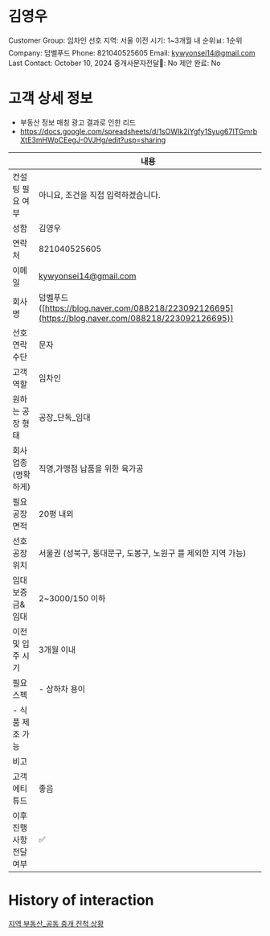 # 김영우

Customer Group: 임차인
선호 지역: 서울
이전 시기: 1~3개월 내
순위📊: 1순위
Company: 덤벨푸드
Phone: 821040525605
Email: kywyonsei14@gmail.com
Last Contact: October 10, 2024
중개사문자전달📩: No
제안 완료: No

# 고객 상세 정보

- 부동산 정보 매칭 광고 결과로 인한 리드
- https://docs.google.com/spreadsheets/d/1sOWIk2iYgfy1Syug67ITGmrbXtE3mHWpCEegJ-0VJHg/edit?usp=sharing

|  | 내용 |
| --- | --- |
| 컨설팅 필요 여부 | 아니요, 조건을 직접 입력하겠습니다. |
| 성함 | 김영우 |
| 연락처 | 821040525605 |
| 이메일 | [kywyonsei14@gmail.com](mailto:kywyonsei14@gmail.com) |
| 회사명 | 덤벨푸드 ([https://blog.naver.com/088218/223092126695](https://blog.naver.com/088218/223092126695)) |
| 선호 연락 수단 | 문자 |
| 고객 역할 | 임차인 |
| 원하는 공장 형태 | 공장_단독_임대 |
| 회사 업종(명확하게) | 직영,가맹점 납품을 위한 육가공 |
| 필요 공장 면적 | 20평 내외 |
| 선호 공장 위치 | 서울권 (성북구, 동대문구, 도봉구, 노원구 를 제외한 지역 가능) |
| 임대 보증금&임대 | 2~3000/150 이하 |
| 이전 및 입주 시기 | 3개월 이내 |
| 필요 스펙 | - 상하차 용이
- 식품 제조 가능 |
| 비고 |  |
| 고객 에티튜드 | 좋음 |
| 이후 진행 사항 전달 여부 | ✅ |

# History of interaction

[지역 부동산_공동 중개 진척 상황 ](%E1%84%8C%E1%85%B5%E1%84%8B%E1%85%A7%E1%86%A8%20%E1%84%87%E1%85%AE%E1%84%83%E1%85%A9%E1%86%BC%E1%84%89%E1%85%A1%E1%86%AB_%E1%84%80%E1%85%A9%E1%86%BC%E1%84%83%E1%85%A9%E1%86%BC%20%E1%84%8C%E1%85%AE%E1%86%BC%E1%84%80%E1%85%A2%20%E1%84%8C%E1%85%B5%E1%86%AB%E1%84%8E%E1%85%A5%E1%86%A8%20%E1%84%89%E1%85%A1%E1%86%BC%E1%84%92%E1%85%AA%E1%86%BC%2012fe98ce7f7181ac8718c94d9952a7d6.csv)